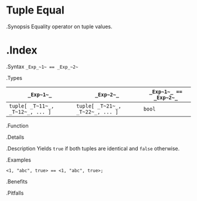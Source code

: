 #  Tuple Equal

.Synopsis
Equality operator on tuple values.

.Index
==

.Syntax
`_Exp_~1~ == _Exp_~2~`

.Types


| `_Exp~1~_`                      |  `_Exp~2~_`                      | `_Exp~1~_ == _Exp~2~_` |
| --- | --- | --- |
| `tuple[ _T~11~_, _T~12~_, ... ]` |  `tuple[ _T~21~_, _T~22~_, ... ]` | `bool`              |


.Function

.Details

.Description
Yields `true` if both tuples are identical and `false` otherwise.

.Examples
```rascal-shell
<1, "abc", true> == <1, "abc", true>;
```

.Benefits

.Pitfalls

